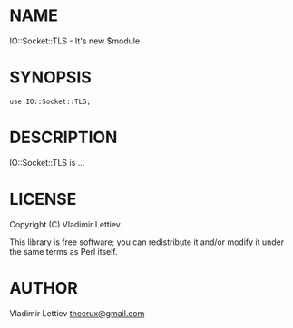 # NAME

IO::Socket::TLS - It's new $module

# SYNOPSIS

    use IO::Socket::TLS;

# DESCRIPTION

IO::Socket::TLS is ...

# LICENSE

Copyright (C) Vladimir Lettiev.

This library is free software; you can redistribute it and/or modify
it under the same terms as Perl itself.

# AUTHOR

Vladimir Lettiev <thecrux@gmail.com>
